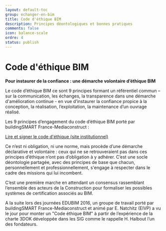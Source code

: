 ```yaml
---
layout: default-toc
group: echanger-en-bim
title: Code d'éthique BIM
description: Principes déontologiques et bonnes pratiques
comments: false
icon: balance-scale
ordre: 4
status: publish
---
```


# Code d'éthique BIM

**Pour instaurer de la confiance : une démarche volontaire d’éthique BIM**

Le code d’éthique BIM ce sont 9 principes formant un référentiel commun – sur la communication, les échanges, la transparence dans une démarche d'amélioration continue - en vue d’instaurer la confiance propice à la conception, la réalisation, l’exploitation, la maintenance d’un ouvrage réalisé. 

Les 9 principes d’engagement du code d’éthique BIM porté par buildingSMART France-Mediaconstruct :

<a class="btn btn-info" href="http://www.mediaconstruct.fr/travaux/code-dethique-bim" role="button">Lire et signer le code d'éthique (site institutionnel)</a>

Ce n’est ni obligation, ni une norme, mais procède d’une démarche déclarative et volontaire : ceux qui ne se retrouveraient pas dans ces principes d’éthique n’ont pas d’obligation à y adhérer. C’est une socle déontologie partagée, avec des principes de base que chacun, personnellement et professionnellement, s'engage à respecter dans le cadre des missions qui lui incombent.

C’est une première marche en attendant un consensus rassemblant l’ensemble des acteurs de la Construction pour formaliser les possibles systèmes de certification associés au BIM.

A la suite lors des journées EDUBIM 2016, un groupe de travail porté par buildingSMART France-Mediaconstruct et animé par E. Natchitz (EIVP) a vu le jour pour monter un "Code éthique BIM" à partir de l’expérience de la charte 3DOK développée dans les SIG comme le rappelle H. Halbout l’un des fondateurs.


